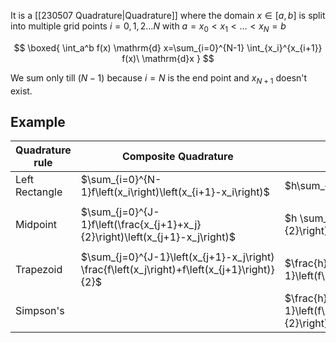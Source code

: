  
It is a [[230507 Quadrature|Quadrature]] where the domain $x\in[a,b]$ is split into multiple grid points $i=0,1,2\dots N$ with $a = x_0 < x_1 < \dots < x_N = b$

$$
\boxed{
\int_a^b f(x) \mathrm{d} x=\sum_{i=0}^{N-1} \int_{x_i}^{x_{i+1}} f(x)\ \mathrm{d}x
}
$$

We sum only till $(N-1)$ because $i=N$ is the end point and $x_{N+1}$ doesn't exist.  
## Example 
| Quadrature rule | Composite Quadrature | Fixed Step |
| -------- |  --------- |------- |
| Left Rectangle| $\sum_{i=0}^{N-1}f\left(x_i\right)\left(x_{i+1}-x_i\right)$|$h\sum_{j=0}^{J-1}f\left(x_j\right)$       |
|||
| Midpoint  |  $\sum_{j=0}^{J-1}f\left(\frac{x_{j+1}+x_j}{2}\right)\left(x_{j+1}-x_j\right)$ |$h \sum_{j=0}^{J-1} f\left(\frac{x_{j+1}+x_j}{2}\right)$        |
|||
|Trapezoid| $\sum_{j=0}^{J-1}\left(x_{j+1}-x_j\right) \frac{f\left(x_j\right)+f\left(x_{j+1}\right)}{2}$  | $\frac{h}{2} \sum_{j=0}^{J-1}\left(f\left(x_j\right)+f\left(x_{j+1}\right)\right)$|
|Simpson's|| $\frac{h}{6} \sum_{j=0}^{J-1}\left(f\left(x_j\right)+4 f\left(\frac{x_j+x_{j+1}}{2}\right)+f\left(x_{j+1}\right)\right)$|

